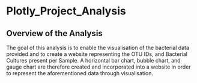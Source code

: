 # Plotly_Project_Analysis

## Overview of the Analysis

The goal of this analysis is to enable the visualisation of the bacterial data provided and to create a website representing the OTU IDs, and Bacterial Cultures present per Sample. A horizontal bar chart, bubble chart, and gauge chart are therefore created and incorporated into a website in order to represent the aforementioned data through visualisation. 
